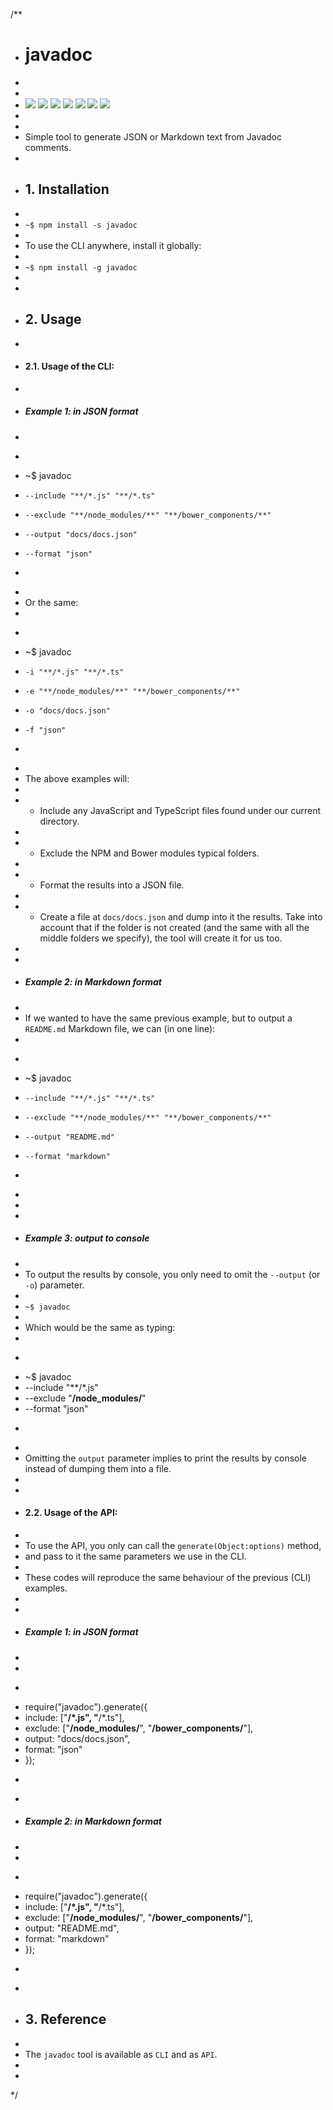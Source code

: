 /**
 * # javadoc
 *
 * 
 * ![](https://img.shields.io/badge/javadoc-v1.0.0-green.svg) ![](https://img.shields.io/badge/tests-100%20yet-green.svg) ![](https://img.shields.io/badge/statements--coverage-100%25-green.svg) ![](https://img.shields.io/badge/branches--coverage-100%25-green.svg) ![](https://img.shields.io/badge/functions--coverage-100%25-green.svg) ![](https://img.shields.io/badge/lines--coverage-100%25-green.svg) ![](https://img.shields.io/badge/full--coverage-100%25-green.svg)
 * 
 * 
 * Simple tool to generate JSON or Markdown text from Javadoc comments.
 *
 * ## 1. Installation
 *
 * `~$ npm install -s javadoc`
 * 
 * To use the CLI anywhere, install it globally:
 *
 * `~$ npm install -g javadoc`
 * 
 *
 * ## 2. Usage
 * 
 * #### 2.1. Usage of the CLI:
 *
 * ##### Example 1: in JSON format
 *
 * ```bash
 * ~$ javadoc 
 *     --include "**/*.js" "**/*.ts" 
 *     --exclude "**/node_modules/**" "**/bower_components/**" 
 *     --output "docs/docs.json" 
 *     --format "json"
 * ```
 * 
 * Or the same:
 * 
 * ```bash
 * ~$ javadoc 
 *     -i "**/*.js" "**/*.ts" 
 *     -e "**/node_modules/**" "**/bower_components/**" 
 *     -o "docs/docs.json" 
 *     -f "json"
 * ```
 *
 * The above examples will:
 * 
 * - Include any JavaScript and TypeScript files found under our current directory.
 *
 * - Exclude the NPM and Bower modules typical folders.
 *
 * - Format the results into a JSON file.
 *
 * - Create a file at `docs/docs.json` and dump into it the results. Take into account that if the folder is not created (and the same with all the middle folders we specify), the tool will create it for us too.
 *
 *
 * ##### Example 2: in Markdown format
 *
 * If we wanted to have the same previous example, but to output a `README.md` Markdown file, we can (in one line):
 *
 * ```bash
 * ~$ javadoc 
 *     --include "**/*.js" "**/*.ts" 
 *     --exclude "**/node_modules/**" "**/bower_components/**" 
 *     --output "README.md" 
 *     --format "markdown"
 * ```
 *
 *
 *
 * ##### Example 3: output to console
 *
 * To output the results by console, you only need to omit the `--output` (or `-o`) parameter.
 *
 * `~$ javadoc`
 * 
 * Which would be the same as typing:
 * 
 * ```bash
 * ~$ javadoc
 *    --include "**/*.js"
 *    --exclude "**/node_modules/**"
 *    --format "json"
 * ```
 *
 * Omitting the `output` parameter implies to print the results by console instead of dumping them into a file. 
 *
 *
 * #### 2.2. Usage of the API:
 *
 * To use the API, you only can call the `generate(Object:options)` method, 
 * and pass to it the same parameters we use in the CLI.
 *
 * These codes will reproduce the same behaviour of the previous (CLI) examples.
 *
 *
 * ##### Example 1: in JSON format
 *
 *
 * ```js
 * require("javadoc").generate({
 *   include: ["**/*.js", "**/*.ts"],
 *   exclude: ["**/node_modules/**", "**/bower_components/**"],
 *   output: "docs/docs.json",
 *   format: "json"
 * });
 * ```
 *
 * ##### Example 2: in Markdown format
 *
 *
 * ```js
 * require("javadoc").generate({
 *   include: ["**/*.js", "**/*.ts"],
 *   exclude: ["**/node_modules/**", "**/bower_components/**"],
 *   output: "README.md",
 *   format: "markdown"
 * });
 * ```
 *
 * ## 3. Reference
 *
 * The `javadoc` tool is available as `CLI` and as `API`.
 *
 *
 */